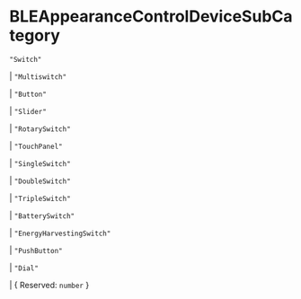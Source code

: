 # **BLEAppearanceControlDeviceSubCategory**

`"Switch"`

| `"Multiswitch"`

| `"Button"`

| `"Slider"`

| `"RotarySwitch"`

| `"TouchPanel"`

| `"SingleSwitch"`

| `"DoubleSwitch"`

| `"TripleSwitch"`

| `"BatterySwitch"`

| `"EnergyHarvestingSwitch"`

| `"PushButton"`

| `"Dial"`

| { Reserved: `number` }
